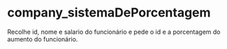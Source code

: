 # company_sistemaDePorcentagem
Recolhe id, nome e salario do funcionário e pede o id e a porcentagem do aumento do funcionário.
